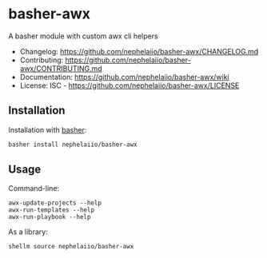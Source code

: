 # basher-awx
A basher module with custom awx cli helpers

- Changelog: https://github.com/nephelaiio/basher-awx/CHANGELOG.md
- Contributing: https://github.com/nephelaiio/basher-awx/CONTRIBUTING.md
- Documentation: https://github.com/nephelaiio/basher-awx/wiki
- License: ISC - https://github.com/nephelaiio/basher-awx/LICENSE

## Installation
Installation with [basher](https://github.com/basherpm/basher):
```bash
basher install nephelaiio/basher-awx
```

## Usage
Command-line:
```
awx-update-projects --help
awx-run-templates --help
awx-run-playbook --help
```

As a library:
```bash
shellm source nephelaiio/basher-awx
```
